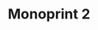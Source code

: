 ---
ee_id: '214'
site: '1'
type: '2'
long_id: 2008-013 Monoprint 2
url: 2008-013-monoprint-2
title: 'Monoprint 2 '
year: '2008'
medium: Unique three-color process silkscreen on custom watermarked paper
commission:
add_credit:
dims: 42 x 32 inches
pitch: Poorly done C-M-Y silkscreens.
ps:
live_url:
related:
youtube:
imgs: Monoprint-2-2008-013-full-database-ih.jpg
subheading:
year2: '2008'
download:
add_credits:
related_code:
layout: things-i-made
---